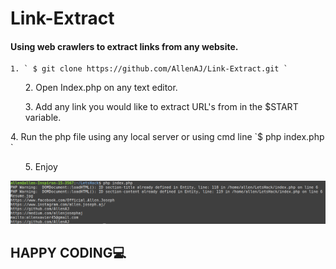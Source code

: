 # Link-Extract
#### Using web crawlers to extract links from any website.

    1. ` $ git clone https://github.com/AllenAJ/Link-Extract.git `
  
<ul>2. Open Index.php on any text editor.</ul>
<ul>3. Add any link you would like to extract URL's from in the $START variable.</ul>
4. Run the php file using any local server or using cmd line `$ php index.php `
<ul>5. Enjoy</ul>

<img src="example.png" alt="resize()" style="max-width:100%;">

## HAPPY CODING💻
